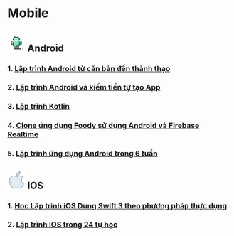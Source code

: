 # Mobile

## <img src="https://raw.githubusercontent.com/Zenfection/Image/master/2020/08/23-23-46-55-icons8_android_os_64px.png" width="40"> Android

### 1. [Lập trình Android từ căn bản đến thành thạo](https://drive.google.com/drive/folders/1ZK-XFP_DVqpepibgxG86U6qeySvW5HUs?usp=sharing)

### 2. [Lập trình Android và kiếm tiền tự tạo App](https://drive.google.com/drive/folders/1exOOee-rg7bR446rqwoJ3czfZI340KYU?usp=sharing)

### 3. [Lập trình Kotlin](https://drive.google.com/drive/folders/1BbuBxi5aM8kZO35mdRjUXojZJQM7f08H?usp=sharing)

### 4. [Clone ứng dụng Foody sử dụng Android và Firebase Realtime](https://drive.google.com/drive/folders/1ARD9D4cnAhnLGm82kyDXHe-UjAVB20dt?usp=sharing)

### 5. [Lập trình ứng dụng Android trong 6 tuần](https://drive.google.com/drive/folders/1099DRNmDE9L1CZdowqN92dK_JJeYSHKv?usp=sharing)

## <img src="https://raw.githubusercontent.com/Zenfection/Image/master/2020/08/23-23-55-08-icons8_apple_logo_40px.png"> IOS

### 1. [Học Lập trình iOS Dùng Swift 3 theo phương pháp thực dụng](https://drive.google.com/drive/folders/1jOGcifvyVH59CEvVYevc_MZBD6KXw7L_?usp=sharing)

### 2. [Lập trình IOS trong 24 tự học](https://drive.google.com/drive/folders/1DQBIUw9QRVcZsmgr-Me4UObW1QR_beva?usp=sharing)
